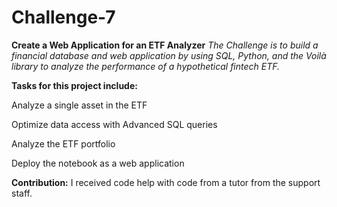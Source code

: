 # Challenge-7
**Create a Web Application for an ETF Analyzer**
*The Challenge is to build a financial database and web application by using SQL, Python, and the Voilà library to analyze the performance of a hypothetical fintech ETF.*

**Tasks for this project include:**

  Analyze a single asset in the ETF

  Optimize data access with Advanced SQL queries

  Analyze the ETF portfolio

  Deploy the notebook as a web application




**Contribution:**
I received code help with code from a tutor from the support staff.



